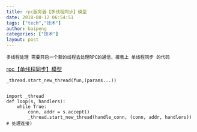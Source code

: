 ```yaml
---
title: rpc服务器【多线程同步】模型
date: 2018-08-12 06:54:51
tags: ["tech","技术"]
author: baipeng
categories: ["技术"]
layout: post
---
```


```
多线程处理 需要开启一个新的线程去处理RPC的通信，接着上 单线程同步 的代码
```
[rpc【单线程同步】模型](http://blog.qianrushi.org/topic/5b700fe643321ba758e2bd84) 

```
_thread.start_new_thread(fun,(params...))
```
```

import _thread
def loop(s, handlers):
    while True:
        conn, addr = s.accept()
        _thread.start_new_thread(handle_conn, (conn, addr, handlers))  # 处理连接)

```